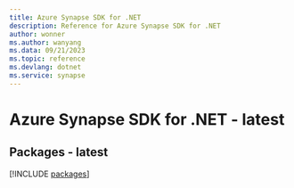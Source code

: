 ```yaml
---
title: Azure Synapse SDK for .NET
description: Reference for Azure Synapse SDK for .NET
author: wonner
ms.author: wanyang
ms.data: 09/21/2023
ms.topic: reference
ms.devlang: dotnet
ms.service: synapse
---
```

# Azure Synapse SDK for .NET - latest
## Packages - latest
[!INCLUDE [packages](synapse-index.md)]